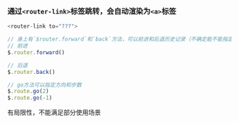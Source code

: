 ### 通过`<router-link>`标签跳转，会自动渲染为`<a>`标签
```js
<router-link to="???">

// 身上有`$router.forward`和`back`方法，可以前进和后退历史记录（不确定能不能指定步数）
// 前进
$.router.forward()

// 后退
$.router.back()

// go方法可以指定方向和步数
$.route.go(2)
$.route.go(-1)
```
有局限性，不能满足部分使用场景

### 
